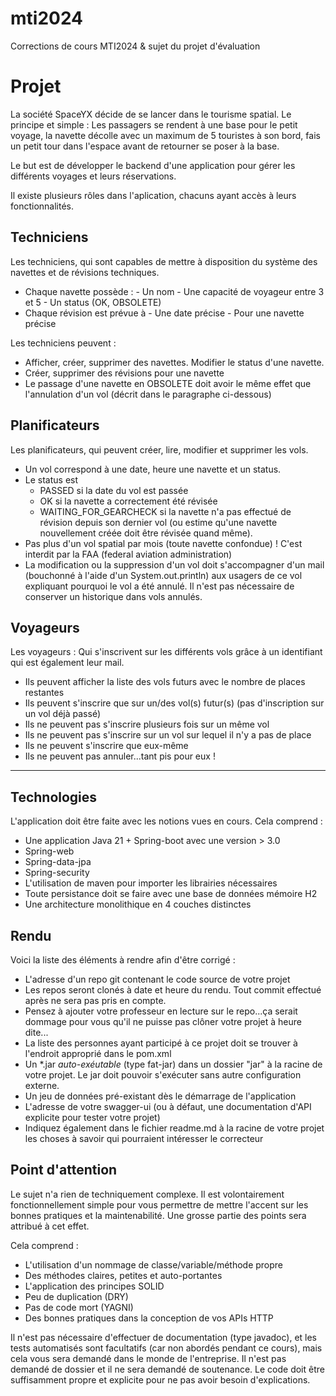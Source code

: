 # mti2024
Corrections de cours MTI2024 & sujet du projet d'évaluation

 

# Projet
La société SpaceYX décide de se lancer dans le tourisme spatial.
Le principe et simple : Les passagers se rendent à une base pour le petit voyage, la navette décolle avec un maximum de 5 touristes à son bord, fais un petit tour dans l'espace avant de retourner se poser à la base.

Le but est de développer le backend d'une application pour gérer les différents voyages et leurs réservations.

Il existe plusieurs rôles dans l'aplication, chacuns ayant accès à leurs fonctionnalités.

## Techniciens
Les techniciens, qui sont capables de mettre à disposition du système des navettes et de révisions techniques.
  - Chaque navette possède :
                - Un nom
                - Une capacité de voyageur entre 3 et 5
                - Un status (OK, OBSOLETE)
  - Chaque révision est prévue à
                - Une date précise
                - Pour une navette précise

Les techniciens peuvent :
- Afficher, créer, supprimer des navettes. Modifier le status d'une navette.
- Créer, supprimer des révisions pour une navette
- Le passage d'une navette en OBSOLETE doit avoir le même effet que l'annulation d'un vol (décrit dans le paragraphe ci-dessous)

## Planificateurs
Les planificateurs, qui peuvent créer, lire, modifier et supprimer les vols.
  - Un vol correspond à une date, heure une navette et un status.
  - Le status est
      - PASSED si la date du vol est passée
      - OK si la navette a correctement été révisée
      - WAITING_FOR_GEARCHECK si la navette n'a pas effectué de révision depuis son dernier vol (ou estime qu'une navette nouvellement créée doit être révisée quand même).
  - Pas plus d'un vol spatial par mois (toute navette confondue) ! C'est interdit par la FAA (federal aviation administration)
  - La modification ou la suppression d'un vol doit s'accompagner d'un mail (bouchonné à l'aide d'un System.out.println) aux usagers de ce vol expliquant pourquoi le vol a été annulé. Il n'est pas nécessaire de conserver un historique dans vols annulés.

## Voyageurs
Les voyageurs : Qui s'inscrivent sur les différents vols grâce à un identifiant qui est également leur mail.
  - Ils peuvent afficher la liste des vols futurs avec le nombre de places restantes
  - Ils peuvent s'inscrire que sur un/des vol(s) futur(s) (pas d'inscription sur un vol déjà passé)
  - Ils ne peuvent pas s'inscrire plusieurs fois sur un même vol
  - Ils ne peuvent pas s'inscrire sur un vol sur lequel il n'y a pas de place
  - Ils ne peuvent s'inscrire que eux-même
  - Ils ne peuvent pas annuler...tant pis pour eux !
 
------

 

## Technologies
L'application doit être faite avec les notions vues en cours. Cela comprend :
- Une application Java 21 + Spring-boot avec une version > 3.0
- Spring-web
- Spring-data-jpa
- Spring-security
- L'utilisation de maven pour importer les librairies nécessaires
- Toute persistance doit se faire avec une base de données mémoire H2
- Une architecture monolithique en 4 couches distinctes

## Rendu
Voici la liste des éléments à rendre afin d'être corrigé :
- L'adresse d'un repo git contenant le code source de votre projet
- Les repos seront clonés à date et heure du rendu. Tout commit effectué après ne sera pas pris en compte.
- Pensez à ajouter votre professeur en lecture sur le repo...ça serait dommage pour vous qu'il ne puisse pas clôner votre projet à heure dite...
- La liste des personnes ayant participé à ce projet doit se trouver à l'endroit approprié dans le pom.xml
- Un *.jar *auto-exéutable* (type fat-jar) dans un dossier "jar" à la racine de votre projet. Le jar doit pouvoir s'exécuter sans autre configuration externe.
- Un jeu de données pré-existant dès le démarrage de l'application
- L'adresse de votre swagger-ui (ou à défaut, une documentation d'API explicite pour tester votre projet)
- Indiquez également dans le fichier readme.md à la racine de votre projet les choses à savoir qui pourraient intéresser le correcteur

## Point d'attention
Le sujet n'a rien de techniquement complexe. Il est volontairement fonctionnellement simple pour vous permettre de mettre l'accent sur les bonnes pratiques et la maintenabilité. Une grosse partie des points sera attribué à cet effet.

Cela comprend :
- L'utilisation d'un nommage de classe/variable/méthode propre
- Des méthodes claires, petites et auto-portantes
- L'application des principes SOLID
- Peu de duplication (DRY)
- Pas de code mort (YAGNI)
- Des bonnes pratiques dans la conception de vos APIs HTTP

Il n'est pas nécessaire d'effectuer de documentation (type javadoc), et les tests automatisés sont facultatifs (car non abordés pendant ce cours), mais cela vous sera demandé dans le monde de l'entreprise.
Il n'est pas demandé de dossier et il ne sera demandé de soutenance. Le code doit être suffisamment propre et explicite pour ne pas avoir besoin d'explications.
